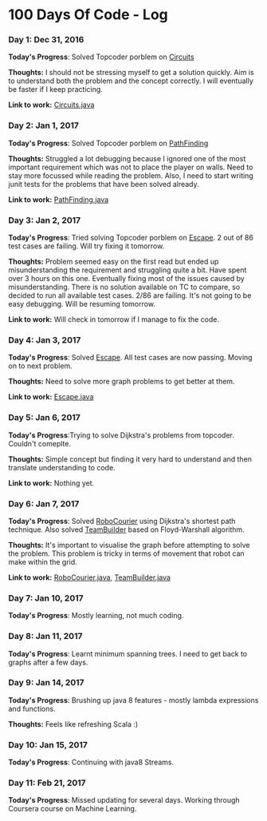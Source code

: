 # 100 Days Of Code - Log

### Day 1: Dec 31, 2016

**Today's Progress**: Solved Topcoder porblem on [Circuits](https://community.topcoder.com/stat?c=problem_statement&pm=1593&rd=4494)

**Thoughts:** I should not be stressing myself to get a solution quickly. Aim is to understand both the problem and the concept correctly. I will eventually be faster if I keep practicing. 

**Link to work:** [Circuits.java](https://github.com/sharubhat/piij-cci/blob/master/src/main/java/com/piij/cci/topcoder/graphs/dfs/Circuits.java)

### Day 2: Jan 1, 2017

**Today's Progress**: Solved Topcoder porblem on [PathFinding](http://www.topcoder.com/tc?module=ProblemDetail&rd=4585&pm=1110)

**Thoughts:** Struggled a lot debugging because I ignored one of the most important requirement which was not to place the player on walls. Need to stay more focussed while reading the problem. Also, I need to start writing junit tests for the problems that have been solved already.

**Link to work:** [PathFinding.java](https://github.com/sharubhat/piij-cci/blob/master/src/main/java/com/piij/cci/topcoder/graphs/bfs/PathFinding.java)

### Day 3: Jan 2, 2017

**Today's Progress**: Tried solving Topcoder porblem on [Escape](https://community.topcoder.com/tc?module=ProblemDetail&rd=4371&pm=1170). 2 out of 86 test cases are failing. Will try fixing it tomorrow.

**Thoughts:** Problem seemed easy on the first read but ended up misunderstanding the requirement and struggling quite a bit. Have spent over 3 hours on this one. Eventually fixing most of the issues caused by misunderstanding. There is no solution available on TC to compare, so decided to run all available test cases. 2/86 are failing. It's not going to be easy debugging. Will be resuming tomorrow.

**Link to work:** Will check in tomorrow if I manage to fix the code.

### Day 4: Jan 3, 2017

**Today's Progress**: Solved [Escape](https://community.topcoder.com/tc?module=ProblemDetail&rd=4371&pm=1170). All test cases are now passing. Moving on to next problem.

**Thoughts:** Need to solve more graph problems to get better at them.

**Link to work:** [Escape.java](https://github.com/sharubhat/piij-cci/blob/master/src/main/java/com/piij/cci/topcoder/graphs/bfs/Escape.java)

### Day 5: Jan 6, 2017

**Today's Progress**:Trying to solve Dijkstra's problems from topcoder. Couldn't comeplte.

**Thoughts:** Simple concept but finding it very hard to understand and then translate understanding to code.

**Link to work:** Nothing yet.

### Day 6: Jan 7, 2017

**Today's Progress**: Solved [RoboCourier](http://community.topcoder.com/tc?module=ProblemDetail&rd=4555&pm=1749) using Dijkstra's shortest path technique. Also solved [TeamBuilder](http://community.topcoder.com/tc?module=ProblemDetail&rd=4740&pm=2356) based on Floyd-Warshall algorithm.

**Thoughts:** It's important to visualise the graph before attempting to solve the problem. This problem is tricky in terms of movement that robot can make within the grid. 

**Link to work:** [RoboCourier.java](https://github.com/sharubhat/piij-cci/blob/master/src/main/java/com/piij/cci/topcoder/graphs/dijkstra/robocourier/RoboCourier.java), 
[TeamBuilder.java](https://github.com/sharubhat/piij-cci/blob/master/src/main/java/com/piij/cci/topcoder/graphs/floyd/warshall/TeamBuilder.java)

### Day 7: Jan 10, 2017

**Today's Progress**: Mostly learning, not much coding.

### Day 8: Jan 11, 2017

**Today's Progress**: Learnt minimum spanning trees. I need to get back to graphs after a few days.

### Day 9: Jan 14, 2017

**Today's Progress**: Brushing up java 8 features - mostly lambda expressions and functions.

**Thoughts:** Feels like refreshing Scala :) 

### Day 10: Jan 15, 2017

**Today's Progress**: Continuing with java8 Streams.

### Day 11: Feb 21, 2017

**Today's Progress**: Missed updating for several days. Working through Coursera course on Machine Learning.
